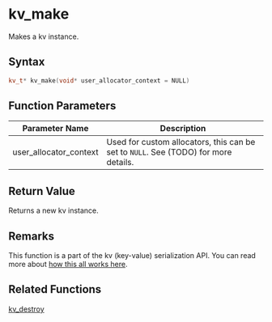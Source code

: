 
# kv_make

Makes a kv instance.

## Syntax

```cpp
kv_t* kv_make(void* user_allocator_context = NULL)
```

## Function Parameters

Parameter Name | Description
--- | ---
user_allocator_context | Used for custom allocators, this can be set to `NULL`. See (TODO) for more details.

## Return Value

Returns a new kv instance.

## Remarks

This function is a part of the kv (key-value) serialization API. You can read more about [how this all works here](https://github.com/RandyGaul/cute_framework/tree/master/doc/graphics/serialization).

## Related Functions
  
[kv_destroy](https://github.com/RandyGaul/cute_framework/blob/master/doc/graphics/image/kv_destroy.md)  
